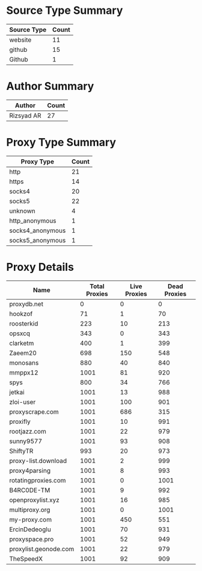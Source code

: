 # Source Type Summary

| Source Type | Count |
|-------------|-------|
| website | 11 |
| github | 15 |
| Github | 1 |


# Author Summary

| Author | Count |
|--------|-------|
| Rizsyad AR | 27 |


# Proxy Type Summary

| Proxy Type | Count |
|------------|-------|
| http | 21 |
| https | 14 |
| socks4 | 20 |
| socks5 | 22 |
| unknown | 4 |
| http_anonymous | 1 |
| socks4_anonymous | 1 |
| socks5_anonymous | 1 |


# Proxy Details

| Name | Total Proxies | Live Proxies | Dead Proxies |
|------|---------------|--------------|---------------|
| proxydb.net | 0 | 0 | 0 |
| hookzof | 71 | 1 | 70 |
| roosterkid | 223 | 10 | 213 |
| opsxcq | 343 | 0 | 343 |
| clarketm | 400 | 1 | 399 |
| Zaeem20 | 698 | 150 | 548 |
| monosans | 880 | 40 | 840 |
| mmppx12 | 1001 | 81 | 920 |
| spys | 800 | 34 | 766 |
| jetkai | 1001 | 13 | 988 |
| zloi-user | 1001 | 100 | 901 |
| proxyscrape.com | 1001 | 686 | 315 |
| proxifly | 1001 | 10 | 991 |
| rootjazz.com | 1001 | 22 | 979 |
| sunny9577 | 1001 | 93 | 908 |
| ShiftyTR | 993 | 20 | 973 |
| proxy-list.download | 1001 | 2 | 999 |
| proxy4parsing | 1001 | 8 | 993 |
| rotatingproxies.com | 1001 | 0 | 1001 |
| B4RC0DE-TM | 1001 | 9 | 992 |
| openproxylist.xyz | 1001 | 16 | 985 |
| multiproxy.org | 1001 | 0 | 1001 |
| my-proxy.com | 1001 | 450 | 551 |
| ErcinDedeoglu | 1001 | 70 | 931 |
| proxyspace.pro | 1001 | 52 | 949 |
| proxylist.geonode.com | 1001 | 22 | 979 |
| TheSpeedX | 1001 | 92 | 909 |
